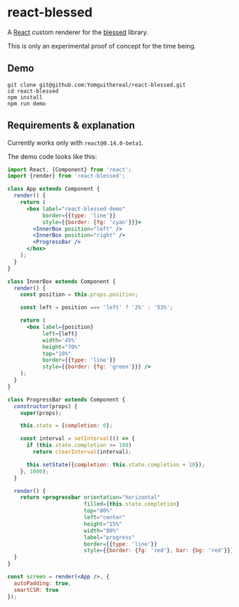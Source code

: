 # react-blessed

A [React](https://facebook.github.io/react/) custom renderer for the [blessed](https://github.com/chjj/blessed) library.

This is only an experimental proof of concept for the time being.

## Demo

```
git clone git@github.com:Yomguithereal/react-blessed.git
cd react-blessed
npm install
npm run demo
```

## Requirements & explanation

Currently works only with `react@0.14.0-beta1`.

The demo code looks like this:

```jsx
import React, {Component} from 'react';
import {render} from 'react-blessed';

class App extends Component {
  render() {
    return (
      <box label="react-blessed demo"
           border={{type: 'line'}}
           style={{border: {fg: 'cyan'}}}>
        <InnerBox position="left" />
        <InnerBox position="right" />
        <ProgressBar />
      </box>
    );
  }
}

class InnerBox extends Component {
  render() {
    const position = this.props.position;

    const left = position === 'left' ? '2%' : '53%';

    return (
      <box label={position}
           left={left}
           width='45%'
           height="70%"
           top="10%"
           border={{type: 'line'}}
           style={{border: {fg: 'green'}}} />
    );
  }
}

class ProgressBar extends Component {
  constructor(props) {
    super(props);

    this.state = {completion: 0};

    const interval = setInterval(() => {
      if (this.state.completion >= 100)
        return clearInterval(interval);

      this.setState({completion: this.state.completion + 10});
    }, 1000);
  }

  render() {
    return <progressbar orientation="horizontal"
                        filled={this.state.completion}
                        top="80%"
                        left="center"
                        height="15%"
                        width="80%"
                        label="progress"
                        border={{type: 'line'}}
                        style={{border: {fg: 'red'}, bar: {bg: 'red'}}} />
  }
}

const screen = render(<App />, {
  autoPadding: true,
  smartCSR: true
});
```
